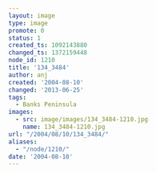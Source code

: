 ```yaml
---
layout: image
type: image
promote: 0
status: 1
created_ts: 1092143880
changed_ts: 1372159448
node_id: 1210
title: '134_3484'
author: anj
created: '2004-08-10'
changed: '2013-06-25'
tags:
  - Banks Peninsula
images:
  - src: image/images/134_3484-1210.jpg
    name: 134_3484-1210.jpg
url: "/2004/08/10/134_3484/"
aliases:
  - "/node/1210/"
date: '2004-08-10'
---
```


